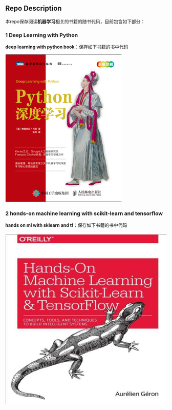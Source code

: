 ## Repo Description

本repo保存阅读**机器学习**相关的书籍的随书代码，目前包含如下部分：

### 1 Deep Learning with Python

**deep learning with python book**：保存如下书籍的书中代码

![](img/DLpython.png)

### 2 honds-on machine learning with scikit-learn and tensorflow

**hands on ml with sklearn and tf**：保存如下书籍的书中代码

![](img/sklearn.jpg)
